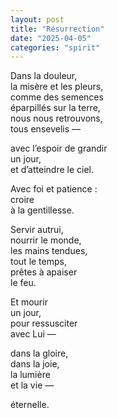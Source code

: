 ```yaml
---
layout: post
title: "Résurrection"
date: "2025-04-05"
categories: "spirit"
---
```


Dans la douleur,  
la misère et les pleurs,  
comme des semences  
éparpillés sur la terre,  
nous nous retrouvons,  
tous ensevelis —  

avec l’espoir de grandir  
un jour,  
et d’atteindre le ciel.  

Avec foi et patience :  
croire  
à la gentillesse.  

Servir autrui,  
nourrir le monde,  
les mains tendues,  
tout le temps,  
prêtes à apaiser  
le feu.  

Et mourir  
un jour,  
pour ressusciter  
avec Lui —  

dans la gloire,  
dans la joie,  
la lumière  
et la vie —  

éternelle.  
